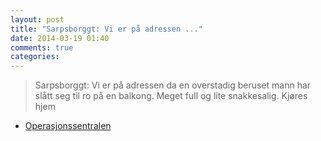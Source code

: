 ```yaml
---
layout: post
title: "Sarpsborggt: Vi er på adressen ..."
date: 2014-03-19 01:40
comments: true
categories: 
---
```


> Sarpsborggt: Vi er på adressen da en overstadig beruset mann har slått seg til ro på en balkong. Meget full og lite snakkesalig. Kjøres hjem
- [Operasjonssentralen](https://twitter.com/oslopolitiops/status/446204611264016384)
